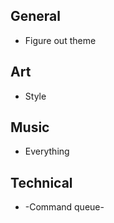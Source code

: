 ## General

* Figure out theme

## Art

* Style

## Music

* Everything

## Technical

* -Command queue-
